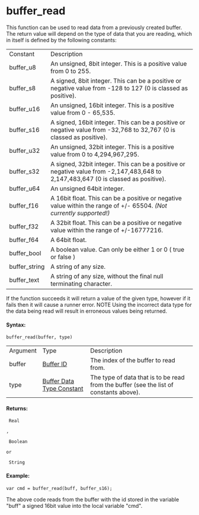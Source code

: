 # buffer_read

This function can be used to read data from a previously created buffer.
The return value will depend on the type of data that you are reading,
which in itself is defined by the following constants:

|                 |                                                                                                                                    |
|-----------------|------------------------------------------------------------------------------------------------------------------------------------|
| Constant        | Description                                                                                                                        |
|  buffer_u8      | An unsigned, 8bit integer. This is a positive value from 0 to 255.                                                                 |
|  buffer_s8      | A signed, 8bit integer. This can be a positive or negative value from -128 to 127 (0 is classed as positive).                      |
|  buffer_u16     | An unsigned, 16bit integer. This is a positive value from 0 - 65,535.                                                              |
|  buffer_s16     | A signed, 16bit integer. This can be a positive or negative value from -32,768 to 32,767 (0 is classed as positive).               |
|  buffer_u32     | An unsigned, 32bit integer. This is a positive value from 0 to 4,294,967,295.                                                      |
|  buffer_s32     | A signed, 32bit integer. This can be a positive or negative value from -2,147,483,648 to 2,147,483,647 (0 is classed as positive). |
|  buffer_u64     | An unsigned 64bit integer.                                                                                                         |
|  buffer_f16     | A 16bit float. This can be a positive or negative value within the range of +/- 65504. *(Not currently supported!)*                |
|  buffer_f32     | A 32bit float. This can be a positive or negative value within the range of +/-16777216.                                           |
|  buffer_f64     | A 64bit float.                                                                                                                     |
|  buffer_bool    | A boolean value. Can only be either 1 or 0 ( true or false )                                                                       |
|  buffer_string  | A string of any size.                                                                                                              |
|  buffer_text    | A string of any size, without the final null terminating character.                                                                |

If the function succeeds it will return a value of the given type,
however if it fails then it will cause a runner error. NOTE Using the
incorrect data type for the data being read will result in erroneous
values being returned.

#### Syntax:

``` gml
buffer_read(buffer, type)
```

|          |                                                                                                      |                                                                                        |
|----------|------------------------------------------------------------------------------------------------------|----------------------------------------------------------------------------------------|
| Argument | Type                                                                                                 | Description                                                                            |
| buffer   |  [Buffer ID](../../../../GameMaker_Language/GML_Reference/Buffers/buffer_create)                 | The index of the buffer to read from.                                                  |
| type     |  [Buffer Data Type Constant](../../../../GameMaker_Language/GML_Reference/Buffers/buffer_write)  | The type of data that is to be read from the buffer (see the list of constants above). |

#### Returns:

``` gml
 Real

,

 Boolean

or

 String
```

#### Example:

``` gml
var cmd = buffer_read(buff, buffer_s16);
```

The above code reads from the buffer with the id stored in the variable
"buff" a signed 16bit value into the local variable "cmd".

